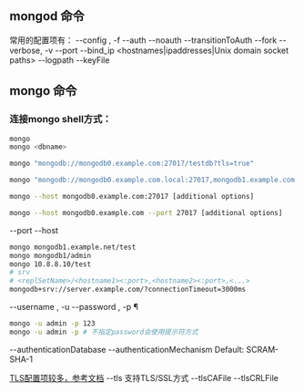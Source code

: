 ## mongod 命令

常用的配置项有：
--config <filename>, -f <filename>
--auth
--noauth
--transitionToAuth
--fork
--verbose, -v
--port <port>
--bind_ip <hostnames|ipaddresses|Unix domain socket paths>
--logpath <path>
--keyFile <file>

## mongo 命令

### 连接mongo shell方式：

```sh
mongo
mongo <dbname>

mongo "mongodb://mongodb0.example.com:27017/testdb?tls=true"

mongo "mongodb://mongodb0.example.com.local:27017,mongodb1.example.com.local:27017,mongodb2.example.com.local:27017/?replicaSet=replA"

mongo --host mongodb0.example.com:27017 [additional options]

mongo --host mongodb0.example.com --port 27017 [additional options]

```

--port <port>
--host <hostname>
```sh
mongo mongodb1.example.net/test
mongo mongodb1/admin
mongo 10.8.8.10/test
# srv
# <replSetName>/<hostname1><:port>,<hostname2><:port>,<...>
mongodb+srv://server.example.com/?connectionTimeout=3000ms
```
--username <username>, -u <username>
--password <password>, -p <password>¶
```sh
mongo -u admin -p 123
mongo -u admin -p # 不指定password会使用提示符方式
```



--authenticationDatabase <dbname>
--authenticationMechanism <name>
Default: SCRAM-SHA-1


[TLS配置项较多，参考文档](https://docs.mongodb.com/manual/reference/program/mongo/#cmdoption-mongo-authenticationmechanism)
--tls  支持TLS/SSL方式
--tlsCAFile <filename>
--tlsCRLFile <filename>

